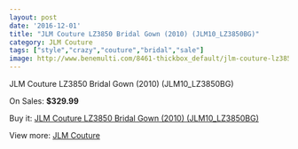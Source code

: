 ```yaml
---
layout: post
date: '2016-12-01'
title: "JLM Couture LZ3850 Bridal Gown (2010) (JLM10_LZ3850BG)"
category: JLM Couture
tags: ["style","crazy","couture","bridal","sale"]
image: http://www.benemulti.com/8461-thickbox_default/jlm-couture-lz3850-bridal-gown-2010-jlm10lz3850bg.jpg
---
```

JLM Couture LZ3850 Bridal Gown (2010) (JLM10_LZ3850BG)

On Sales: **$329.99**
<a href="https://www.benemulti.com/en/jlm-couture/3242-jlm-couture-lz3850-bridal-gown-2010-jlm10lz3850bg.html"><amp-img layout="responsive" width="600" height="600" src="//www.benemulti.com/8461-thickbox_default/jlm-couture-lz3850-bridal-gown-2010-jlm10lz3850bg.jpg" alt="JLM Couture LZ3850 Bridal Gown (2010) (JLM10_LZ3850BG) 0" /></a>
<a href="https://www.benemulti.com/en/jlm-couture/3242-jlm-couture-lz3850-bridal-gown-2010-jlm10lz3850bg.html"><amp-img layout="responsive" width="600" height="600" src="//www.benemulti.com/8462-thickbox_default/jlm-couture-lz3850-bridal-gown-2010-jlm10lz3850bg.jpg" alt="JLM Couture LZ3850 Bridal Gown (2010) (JLM10_LZ3850BG) 1" /></a>

Buy it: [JLM Couture LZ3850 Bridal Gown (2010) (JLM10_LZ3850BG)](https://www.benemulti.com/en/jlm-couture/3242-jlm-couture-lz3850-bridal-gown-2010-jlm10lz3850bg.html "JLM Couture LZ3850 Bridal Gown (2010) (JLM10_LZ3850BG)")

View more: [JLM Couture](https://www.benemulti.com/en/33-jlm-couture "JLM Couture")